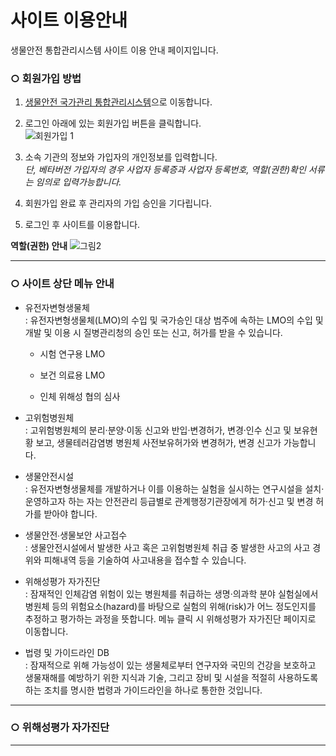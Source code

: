 # 사이트 이용안내
생물안전 통합관리시스템 사이트 이용 안내 페이지입니다.  


### ○ 회원가입 방법
1. [생물안전 국가관리 통합관리시스템](http://125.6.37.38/)으로 이동합니다. 
2. 로그인 아래에 있는 회원가입 버튼을 클릭합니다.  
![회원가입 1](https://user-images.githubusercontent.com/125325764/219531582-98b77b49-25a5-49b9-8341-126784882b3c.PNG)  

3. 소속 기관의 정보와 가입자의 개인정보를 입력합니다.  
_단, 베타버전 가입자의 경우 사업자 등록증과 사업자 등록번호, 역할(권한)확인 서류는 임의로 입력가능합니다._    
4. 회원가입 완료 후 관리자의 가입 승인을 기다립니다.
5. 로그인 후 사이트를 이용합니다.
  
 **역할(권한) 안내**
![그림2](https://user-images.githubusercontent.com/125325764/219524906-49462f50-9bc3-44b8-b82c-b4f3292f2b6d.png)



  
---
### ○ 사이트 상단 메뉴 안내
+ 유전자변형생물체 <br>
    : 유전자변형생물체(LMO)의 수입 및 국가승인 대상 범주에 속하는 LMO의 수입 및 개발 및 이용 시 질병관리청의 승인 또는 신고, 허가를 받을 수 있습니다. 
    - 시험 연구용 LMO 
     
    - 보건 의료용 LMO  
    
    - 인체 위해성 협의 심사
    
    

+ 고위험병원체 <br>
    : 고위험병원체의 분리·분양·이동 신고와 반입·변경허가, 변경·인수 신고 및 보유현황 보고, 생물테러감염병 병원체 사전보유허가와 변경허가, 변경 신고가 가능합니다.  

+ 생물안전시설 <br>
    : 유전자변형생물체를 개발하거나 이를 이용하는 실험을 실시하는 연구시설을 설치·운영하고자 하는 자는 안전관리 등급별로 관계행정기관장에게 허가·신고 및 변경 허가를 받아야 합니다.  
    
+ 생물안전∙생물보안 사고접수 <br>
    : 생물안전시설에서 발생한 사고 혹은 고위험병원체 취급 중 발생한 사고의 사고 경위와 피해내역 등을 기술하여 사고내용을 접수할 수 있습니다.  
    
+ 위해성평가 자가진단 <br>
    : 잠재적인 인체감염 위험이 있는 병원체를 취급하는 생명·의과학 분야 실험실에서 병원체 등의 위험요소(hazard)를 바탕으로 실험의 위해(risk)가 어느 정도인지를 추정하고 평가하는 과정을 뜻합니다. 메뉴 클릭 시 위해성평가 자가진단 페이지로 이동합니다. 

+ 법령 및 가이드라인 DB <br>
    : 잠재적으로 위해 가능성이 있는 생물체로부터 연구자와 국민의 건강을 보호하고 생물재해를 예방하기 위한 지식과 기술, 그리고 장비 및 시설을 적절히 사용하도록 하는 조치를 명시한 법령과 가이드라인을 하나로 통한한 것입니다.<br>
    
    
    
      
---
### ○ 위해성평가 자가진단





---



